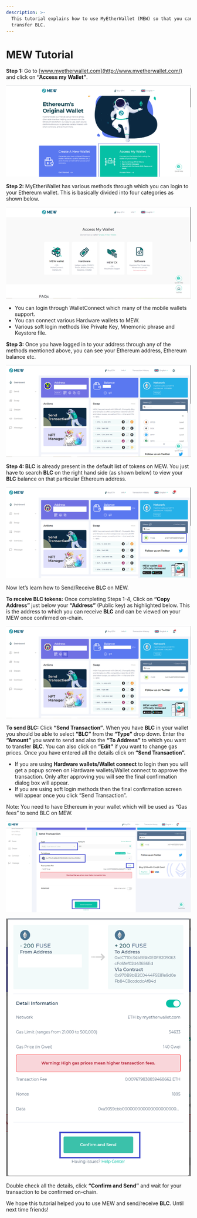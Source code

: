```yaml
---
description: >-
  This tutorial explains how to use MyEtherWallet (MEW) so that you can view and
  transfer BLC.
---
```


# MEW Tutorial

**Step 1:** Go to [www.myetherwallet.com](http://www.myetherwallet.com/) and click on **“Access my Wallet”**.

![](../../.gitbook/assets/2%20%283%29.png)

**Step 2:** MyEtherWallet has various methods through which you can login to your Ethereum wallet. This is basically divided into four categories as shown below.

![](../../.gitbook/assets/1%20%282%29.png)

* You can login through WalletConnect which many of the mobile wallets support.
* You can connect various Hardware wallets to MEW.
* Various soft login methods like Private Key, Mnemonic phrase and Keystore file.

**Step 3:** Once you have logged in to your address through any of the methods mentioned above, you can see your Ethereum address, Ethereum balance etc.

![](../../.gitbook/assets/6%20%283%29.png)

**Step 4: BLC** is already present in the default list of tokens on MEW. You just have to search **BLC** on the right hand side \(as shown below\) to view your **BLC** balance on that particular Ethereum address.

![](../../.gitbook/assets/7%20%282%29.png)

Now let’s learn how to Send/Receive **BLC** on MEW.

**To receive BLC tokens:** Once completing Steps 1-4, Click on **“Copy Address”** just below your **“Address”** \(Public key\) as highlighted below. This is the address to which you can receive **BLC** and can be viewed on your MEW once confirmed on-chain.

![](../../.gitbook/assets/8.png)

**To send BLC:** Click **“Send Transaction”**. When you have **BLC** in your wallet you should be able to select **“BLC”** from the **“Type”** drop down. Enter the **“Amount”** you want to send and also the **“To Address”** to which you want to transfer **BLC**. You can also click on **“Edit”** if you want to change gas prices. Once you have entered all the details click on **“Send Transaction”.**

* If you are using **Hardware wallets/Wallet connect** to login then you will get a popup screen on Hardware wallets/Wallet connect to approve the transaction. Only after approving you will see the final confirmation dialog box will appear.
*  If you are using soft login methods then the final confirmation screen will appear once you click “Send Transaction”.

Note: You need to have Ethereum in your wallet which will be used as “Gas fees” to send BLC on MEW.

![](../../.gitbook/assets/9%20%282%29.png)

![](../../.gitbook/assets/10%20%281%29.png)

Double check all the details, click **“Confirm and Send”** and wait for your transaction to be confirmed on-chain.

We hope this tutorial helped you to use MEW and send/receive **BLC**. Until next time friends!

